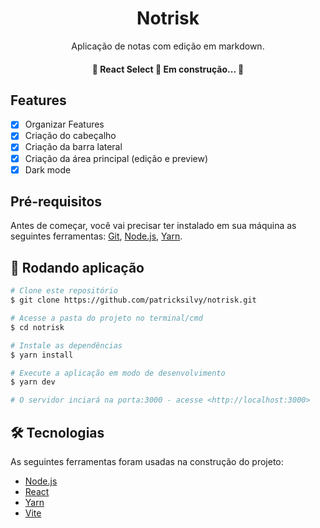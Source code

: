 <h1 align="center">Notrisk</h1>

<p align="center">Aplicação de notas com edição em markdown.</p>

<h4 align="center"> 
	🚧  React Select 🚀 Em construção...  🚧
</h4>

## Features

- [x] Organizar Features
- [x] Criação do cabeçalho
- [x] Criação da barra lateral
- [x] Criação da área principal (edição e preview)
- [x] Dark mode

## Pré-requisitos

Antes de começar, você vai precisar ter instalado em sua máquina as seguintes ferramentas:
[Git](https://git-scm.com), [Node.js](https://nodejs.org/en/), [Yarn](https://yarnpkg.com/). 

## 🎲 Rodando aplicação

```bash
# Clone este repositório
$ git clone https://github.com/patricksilvy/notrisk.git

# Acesse a pasta do projeto no terminal/cmd
$ cd notrisk

# Instale as dependências
$ yarn install

# Execute a aplicação em modo de desenvolvimento
$ yarn dev

# O servidor inciará na porta:3000 - acesse <http://localhost:3000>
```
## 🛠 Tecnologias

As seguintes ferramentas foram usadas na construção do projeto:

- [Node.js](https://nodejs.org/en/)
- [React](https://pt-br.reactjs.org/)
- [Yarn](https://yarnpkg.com/)
- [Vite](https://vitejs.dev/)
